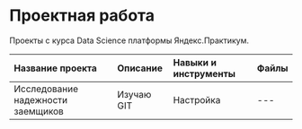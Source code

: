 # Проектная работа
Проекты с курса Data Science платформы Яндекс.Практикум.

|Название проекта|Описание|Навыки и инструменты|Файлы|
| :---------------------- | :---------------------- | :---------------------- | :---------------------- |
|Исследование надежности заемщиков|Изучаю GIT|Настройка|---|